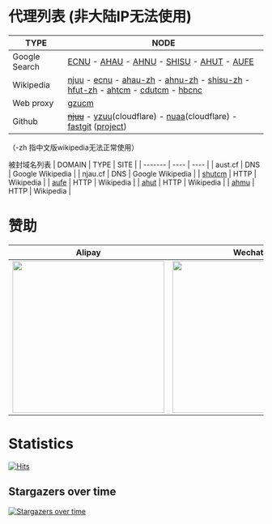 # 代理列表 (非大陆IP无法使用)

| TYPE | NODE |
| ------- | ---- |
| Google Search | [ECNU](https://search.ecnu.cf) - [AHAU](https://search.ahau.cf) - [AHNU](https://search.ahnu.cf) - [SHISU](https://search.shisu.cf) - [AHUT](https://search.ahut.cf) - [AUFE](https://search.aufe.cf) |
| Wikipedia | [njuu](https://www.wikipedia.njuu.cf) - [ecnu](https://www.wikipedia.ecnu.cf) - [ahau-zh](https://www.wikipedia.ahau.cf) - [ahnu-zh](https://www.wikipedia.ahnu.cf) - [shisu-zh](https://www.wikipedia.shisu.cf) - [hfut-zh](https://www.wikipedia.hfut.cf) - [ahtcm](https://www.wikipedia.ahtcm.cf)  - [cdutcm](https://www.wikipedia.cdutcm.cf)  - [hbcnc](https://www.wikipedia.hbcnc.cf) |
| Web proxy | [gzucm](https://r9c3z3n2q7uenrz2.gzucm.cf/5ivWKuGp4kO9TIrm.php) |
| Github | [~~njuu~~](https://hub.njuu.cf) - [yzuu](https://hub.yzuu.cf)(cloudflare) - [nuaa](https://hub.nuaa.cf)(cloudflare) - [fastgit](https://hub.fgit.cf) ([project](https://github.com/FastGitORG/document/tree/master))|

（-zh 指中文版wikipedia无法正常使用）

被封域名列表
| DOMAIN | TYPE | SITE |
| ------- | ---- | ---- |
| aust.cf | DNS | Google Wikipedia |
| njau.cf | DNS | Google Wikipedia |
| [shutcm](https://www.wiktionary.shutcm.cf) | HTTP |  Wikipedia |
| [aufe](https://www.wiktionary.aufe.cf) | HTTP |  Wikipedia |
| [ahut](https://www.wiktionary.ahut.cf) | HTTP |  Wikipedia |
| [ahmu](https://www.wiktionary.ahmu.cf) | HTTP |  Wikipedia |
# 赞助
| Alipay | Wechat |
| ------- | ---- |
| <img src="https://github.com/librarycloud/list/blob/main/aliredqr.jpg" width="300" > | <img src="https://github.com/librarycloud/list/blob/main/mm_reward_qrcode.png" width="300" >|


# Statistics
[![Hits](https://hits.seeyoufarm.com/api/count/incr/badge.svg?url=https%3A%2F%2Fgithub.com%2Flibrarycloud%2Flist%2F&count_bg=%2379C83D&title_bg=%23555555&icon=&icon_color=%23E7E7E7&title=hits&edge_flat=false)](https://hits.seeyoufarm.com)

## Stargazers over time

[![Stargazers over time](https://starchart.cc/librarycloud/list.svg)](https://starchart.cc/librarycloud/list)

